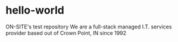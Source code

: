 # hello-world
ON-SITE's test repository
We are a full-stack managed I.T. services provider based out of Crown Point, IN since 1992
